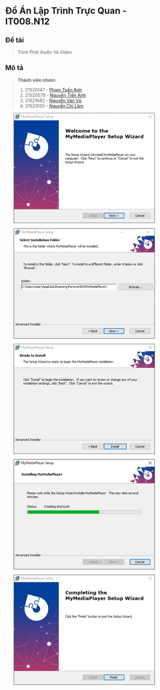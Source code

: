 # Đồ Án Lập Trình Trực Quan - IT008.N12

## Đề tài

 > Trình Phát Audio Và Video

## Mô tả

 > **Thành viên nhóm:**
 > 1. 21520147	- [Phạm Tuấn Anh](https://github.com/DickyDicky7) 
 > 2. 21520579	- [Nguyễn Tiến Anh](https://github.com/4nh3k)
 > 3. 21521682	- [Nguyễn Văn Vũ](https://github.com/JustVvu)
 > 4. 21521055	- [Nguyễn Chí Lâm](https://github.com/Loading1369)


<p align="center">
  <img src="https://github.com/DickyDicky7/IT008.N12/blob/master/README/SETUPGUIDE/1.png?raw=true" width="450" height="350" />
</p>

<p align="center">
  <img src="https://github.com/DickyDicky7/IT008.N12/blob/master/README/SETUPGUIDE/2.png?raw=true" width="450" height="350" />
</p>

<p align="center">
  <img src="https://github.com/DickyDicky7/IT008.N12/blob/master/README/SETUPGUIDE/3.png?raw=true" width="450" height="350" />
</p>

<p align="center">
  <img src="https://github.com/DickyDicky7/IT008.N12/blob/master/README/SETUPGUIDE/4.png?raw=true" width="450" height="350" />
</p>

<p align="center">
  <img src="https://github.com/DickyDicky7/IT008.N12/blob/master/README/SETUPGUIDE/5.png?raw=true" width="450" height="350" />
</p>
 
